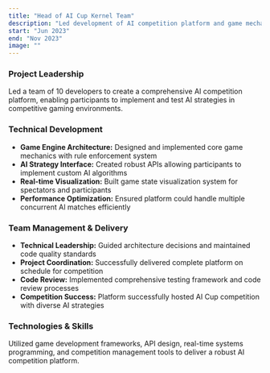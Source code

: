 ```yaml
---
title: "Head of AI Cup Kernel Team"
description: "Led development of AI competition platform and game mechanics"
start: "Jun 2023"
end: "Nov 2023"
image: ""
---
```


### Project Leadership
Led a team of 10 developers to create a comprehensive AI competition platform, enabling participants to implement and test AI strategies in competitive gaming environments.

### Technical Development
- **Game Engine Architecture:** Designed and implemented core game mechanics with rule enforcement system
- **AI Strategy Interface:** Created robust APIs allowing participants to implement custom AI algorithms
- **Real-time Visualization:** Built game state visualization system for spectators and participants
- **Performance Optimization:** Ensured platform could handle multiple concurrent AI matches efficiently

### Team Management & Delivery
- **Technical Leadership:** Guided architecture decisions and maintained code quality standards
- **Project Coordination:** Successfully delivered complete platform on schedule for competition
- **Code Review:** Implemented comprehensive testing framework and code review processes
- **Competition Success:** Platform successfully hosted AI Cup competition with diverse AI strategies

### Technologies & Skills
Utilized game development frameworks, API design, real-time systems programming, and competition management tools to deliver a robust AI competition platform.

